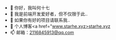 - 👋 你好，我叫何十七
- 👀 我是前端开发爱好者，但不仅限于此..
- 🌱 如果你有好的项目请联系我..
- 💞️ 个人博客<a href="www.starhe.xyz>starhe.xyz</a>
- 📫 邮箱：2116845913@qq.com

<!---
hzx17/hzx17 is a ✨ special ✨ repository because its `README.md` (this file) appears on your GitHub profile.
You can click the Preview link to take a look at your changes.
--->
